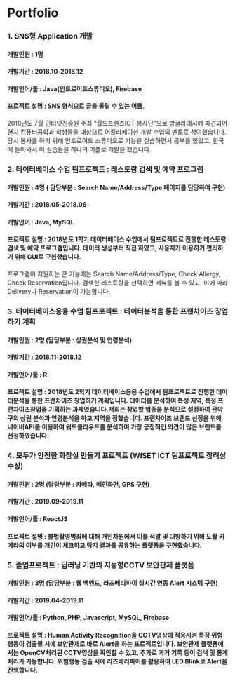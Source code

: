 # Portfolio

### 1. SNS형 Application 개발 
#### 개발인원 : 1명
#### 개발기간 : 2018.10-2018.12
#### 개발언어/툴 : Java(안드로이드스튜디오), Firebase
#### 프로젝트 설명 : SNS 형식으로 글을 올릴 수 있는 어플.
2018년도 7월 인터넷진흥원 주최 “월드프렌즈ICT 봉사단”으로 방글라데시에 파견되어 현지 컴퓨터공학과 학생들을 대상으로 어플리케이션 개발 수업의 멘토로 참여했습니다. 당시 봉사를 하기 위해 안드로이드 스튜디오로 기능을 실습하면서 공부를 했었고, 한국에 돌아와서 이 실습들을 하나의 어플로 개발을 했습니다.

###
### 2. 데이터베이스 수업 팀프로젝트 : 레스토랑 검색 및 예약 프로그램
#### 개발인원 : 4명 ( 담당부분 : Search Name/Address/Type 페이지를 담당하여 구현)
#### 개발기간 : 2018.05-2018.06
#### 개발언어 : Java, MySQL
#### 프로젝트 설명 : 2018년도 1학기 데이터베이스 수업에서 팀프로젝트로 진행한 레스토랑 검색 및 예약 프로그램입니다. 데이터 생성부터 직접 하였고, 사용자가 이용하기 편리하기 위해 GUI로 구현했습니다.
프로그램이 지원하는 큰 기능에는 Search Name/Address/Type, Check Allergy, Check Reservation입니다. 검색한 레스토랑을 선택하면 메뉴를 볼 수 있고, 이에 따라 Delivery나 Reservation이 가능합니다.

###
### 3. 데이터베이스응용 수업 팀프로젝트 : 데이터분석을 통한 프랜차이즈 창업하기 계획
#### 개발인원 : 2명 (담당부분 : 상권분석 및 연령분석)
#### 개발기간 : 2018.11-2018.12
#### 개발언어/툴 : R
#### 프로젝트 설명 : 2018년도 2학기 데이터베이스응용 수업에서 팀프로젝트로 진행한 데이터분석을 통한 프랜차이즈 창업하기 계획입니다. 데이터를 분석하여 특정 지역, 특정 프랜차이즈창업을 기획하는 과제였습니다.저희는 창업할 업종을 분식으로 설정하여 관악구의 상권 분석과 연령분석을 하고 지역을 정했습니다. 프랜차이즈 브랜드 선정을 위해 네이버API를 이용하여 워드클라우드를 분석하여 가장 긍정적인 의견이 많은 브랜드를 선정하였습니다.

###
### 4. 모두가 안전한 화장실 만들기 프로젝트 (WISET ICT 팀프로젝트 장려상 수상)
#### 개발인원 : 2명 (담당부분 : 카메라, 메인화면, GPS 구현)
#### 개발기간 : 2019.09-2019.11
#### 개발언어/툴 : ReactJS 
#### 프로젝트 설명 : 불법촬영범죄에 대해 개인차원에서 이를 적발 및 대항하기 위해 도촬 카메라의 여부를 개인이 체크하고 탐지 결과를 공유하는 플랫폼을 구현했습니다.

###
### 5. 졸업프로젝트 : 딥러닝 기반의 지능형CCTV 보안관제 플랫폼
#### 개발인원 : 3명 (담당부분 : 웹 백엔드, 라즈베리파이 실시간 연동 Alert 시스템 구현)
#### 개발기간 : 2019.04-2019.11
#### 개발언어/툴 : Python, PHP, Javascript, MySQL, Firebase
#### 프로젝트 설명 : Human Activity Recognition을 CCTV영상에 적용시켜 특정 위험 행동이 검출될 시에 보안관제로 바로 Alert을 하는 프로젝트입니다. 보안관제 플랫폼에서는 OpenCV처리된 CCTV영상을 확인할 수 있고, 추가로 과거 기록 등이 검색 및 통계처리가 가능합니다. 위험행동 검출 시에 라즈베리파이를 활용하여 LED Blink로 Alert을 진행합니다. 
